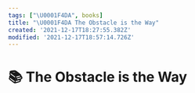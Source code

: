 ```yaml
---
tags: ["\U0001F4DA", books]
title: "\U0001F4DA The Obstacle is the Way"
created: '2021-12-17T18:27:55.382Z'
modified: '2021-12-17T18:57:14.726Z'
---
```


# 📚 The Obstacle is the Way
